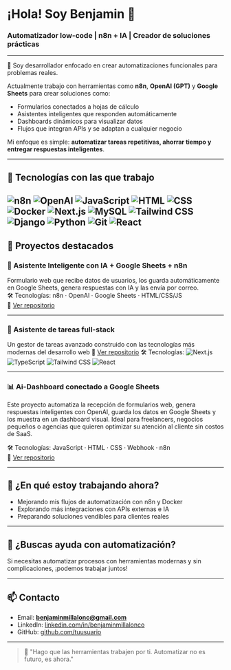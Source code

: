 # ¡Hola! Soy Benjamin 👋
### Automatizador low-code | n8n + IA | Creador de soluciones prácticas

---

🎯 Soy desarrollador enfocado en crear automatizaciones funcionales para problemas reales.

Actualmente trabajo con herramientas como **n8n**, **OpenAI (GPT)** y **Google Sheets** para crear soluciones como:

- Formularios conectados a hojas de cálculo
- Asistentes inteligentes que responden automáticamente
- Dashboards dinámicos para visualizar datos
- Flujos que integran APIs y se adaptan a cualquier negocio

Mi enfoque es simple: **automatizar tareas repetitivas, ahorrar tiempo y entregar respuestas inteligentes**.

---

## 🚀 Tecnologías con las que trabajo

![n8n](https://img.shields.io/badge/-n8n-orange?style=for-the-badge&logo=n8n)
![OpenAI](https://img.shields.io/badge/-OpenAI-000000?style=for-the-badge&logo=openai)
![JavaScript](https://img.shields.io/badge/-JavaScript-F7DF1E?style=for-the-badge&logo=javascript)
![HTML](https://img.shields.io/badge/-HTML5-E34F26?style=for-the-badge&logo=html5)
![CSS](https://img.shields.io/badge/-CSS3-1572B6?style=for-the-badge&logo=css3)
![Docker](https://img.shields.io/badge/-Docker-2496ED?style=for-the-badge&logo=docker)
![Next.js](https://img.shields.io/badge/Next.js-000000?style=for-the-badge&logo=next.js&logoColor=white)
![MySQL](https://img.shields.io/badge/MySQL-005C84?style=for-the-badge&logo=mysql&logoColor=white)
![Tailwind CSS](https://img.shields.io/badge/Tailwind_CSS-38B2AC?style=for-the-badge&logo=tailwind-css&logoColor=white)
![Django](https://img.shields.io/badge/Django-092E20?style=for-the-badge&logo=django&logoColor=white)
![Python](https://img.shields.io/badge/Python-3776AB?style=for-the-badge&logo=python&logoColor=white)
![Git](https://img.shields.io/badge/GIT-E44C30?style=for-the-badge&logo=git&logoColor=white)
![React](https://img.shields.io/badge/-React-61DAFB?style=for-the-badge&logo=react&logoColor=black)
---

## 🧩 Proyectos destacados

### 🧠 Asistente Inteligente con IA + Google Sheets + n8n  
Formulario web que recibe datos de usuarios, los guarda automáticamente en Google Sheets, genera respuestas con IA y las envía por correo.  
🛠️ Tecnologías: n8n · OpenAI · Google Sheets · HTML/CSS/JS  
🔗 [Ver repositorio](https://github.com/hxcCoder/Asistente-de-Atencion-al-Cliente-con-IA-y-Automatizacion-n8n-y-OpenAi)

---
### 🚀 Asistente de tareas full-stack
Un gestor de tareas avanzado construido con las tecnologías más modernas del desarrollo web
🔗 [Ver repositorio](https://github.com/hxcCoder/task-manager-pro)
🛠️ Tecnologías:
![Next.js](https://img.shields.io/badge/Next.js-14.2.5-black?style=for-the-badge&logo=next.js&logoColor=white)
![TypeScript](https://img.shields.io/badge/TypeScript-5.5.3-3178C6?style=for-the-badge&logo=typescript&logoColor=white)
![Tailwind CSS](https://img.shields.io/badge/Tailwind_CSS-3.4.17-38B2AC?style=for-the-badge&logo=tailwind-css&logoColor=white)
![React](https://img.shields.io/badge/React-18.3.1-61DAFB?style=for-the-badge&logo=react&logoColor=black)

---

### 📊 Ai-Dashboard conectado a Google Sheets  
Este proyecto automatiza la recepción de formularios web, genera respuestas inteligentes con OpenAI, guarda los datos en Google Sheets y los muestra en un dashboard visual. Ideal para freelancers, negocios pequeños o agencias que quieren optimizar su atención al cliente sin costos de SaaS.

🛠️ Tecnologías: JavaScript · HTML · CSS · Webhook · n8n  
🔗 [Ver repositorio](https://github.com/hxcCoder/ai_dashboard_automation)

---
## 🌱 ¿En qué estoy trabajando ahora?

- Mejorando mis flujos de automatización con n8n y Docker  
- Explorando más integraciones con APIs externas e IA  
- Preparando soluciones vendibles para clientes reales

---

## 🤝 ¿Buscas ayuda con automatización?

Si necesitas automatizar procesos con herramientas modernas y sin complicaciones, ¡podemos trabajar juntos!

---

## 📫 Contacto

- Email: **benjaminmillalonc@gmail.com**  
- LinkedIn: [linkedin.com/in/benjaminmillalonco](https://linkedin.com/in/benjaminmillalonco)  
- GitHub: [github.com/tuusuario](https://github.com/tuusuario)

---

> 💬 "Hago que las herramientas trabajen por ti. Automatizar no es futuro, es ahora."
